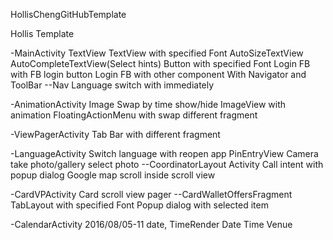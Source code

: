 HollisChengGitHubTemplate

Hollis Template

-MainActivity
TextView
TextView with specified Font
AutoSizeTextView
AutoCompleteTextView(Select hints)
Button with specified Font
Login FB with FB login button
Login FB with other component
With Navigator and ToolBar
--Nav
Language switch with immediately

-AnimationActivity
Image Swap by time
show/hide ImageView with animation
FloatingActionMenu with swap different fragment

-ViewPagerActivity
Tab Bar with different fragment

-LanguageActivity
Switch language with reopen app
PinEntryView
Camera take photo/gallery select photo
--CoordinatorLayout Activity
Call intent with popup dialog
Google map scroll inside scroll view

-CardVPActivity
Card scroll view pager
--CardWalletOffersFragment
TabLayout with specified Font
Popup dialog with selected item

-CalendarActivity
2016/08/05-11 date, TimeRender Date Time Venue
